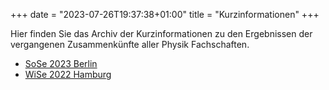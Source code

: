 +++
date = "2023-07-26T19:37:38+01:00"
title = "Kurzinformationen"
+++

Hier finden Sie das Archiv der Kurzinformationen zu den Ergebnissen der vergangenen Zusammenkünfte aller Physik Fachschaften.

- [SoSe 2023 Berlin](/dokumente/kurzinformation_berlin_sose23.pdf) 
- [WiSe 2022 Hamburg](/dokumente/kurzinformation_hamburg_wise22.pdf)  
